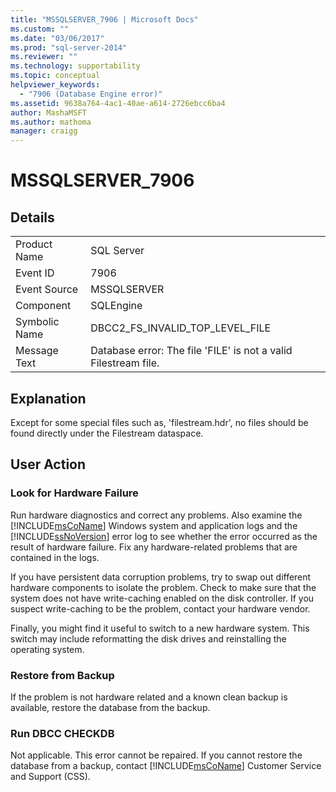 ```yaml
---
title: "MSSQLSERVER_7906 | Microsoft Docs"
ms.custom: ""
ms.date: "03/06/2017"
ms.prod: "sql-server-2014"
ms.reviewer: ""
ms.technology: supportability
ms.topic: conceptual
helpviewer_keywords: 
  - "7906 (Database Engine error)"
ms.assetid: 9638a764-4ac1-40ae-a614-2726ebcc6ba4
author: MashaMSFT
ms.author: mathoma
manager: craigg
---
```

# MSSQLSERVER_7906
    
## Details  
  
|||  
|-|-|  
|Product Name|SQL Server|  
|Event ID|7906|  
|Event Source|MSSQLSERVER|  
|Component|SQLEngine|  
|Symbolic Name|DBCC2_FS_INVALID_TOP_LEVEL_FILE|  
|Message Text|Database error: The file 'FILE' is not a valid Filestream file.|  
  
## Explanation  
 Except for some special files such as, 'filestream.hdr', no files should be found directly under the Filestream dataspace.  
  
## User Action  
  
### Look for Hardware Failure  
 Run hardware diagnostics and correct any problems. Also examine the [!INCLUDE[msCoName](../../includes/msconame-md.md)] Windows system and application logs and the [!INCLUDE[ssNoVersion](../../includes/ssnoversion-md.md)] error log to see whether the error occurred as the result of hardware failure. Fix any hardware-related problems that are contained in the logs.  
  
 If you have persistent data corruption problems, try to swap out different hardware components to isolate the problem. Check to make sure that the system does not have write-caching enabled on the disk controller. If you suspect write-caching to be the problem, contact your hardware vendor.  
  
 Finally, you might find it useful to switch to a new hardware system. This switch may include reformatting the disk drives and reinstalling the operating system.  
  
### Restore from Backup  
 If the problem is not hardware related and a known clean backup is available, restore the database from the backup.  
  
### Run DBCC CHECKDB  
 Not applicable. This error cannot be repaired. If you cannot restore the database from a backup, contact [!INCLUDE[msCoName](../../includes/msconame-md.md)] Customer Service and Support (CSS).  
  
  
